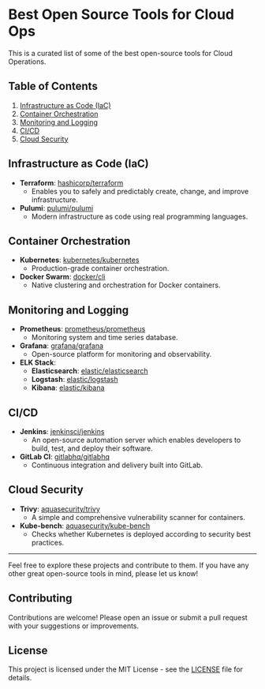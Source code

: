 # Best Open Source Tools for Cloud Ops

This is a curated list of some of the best open-source tools for Cloud Operations.

## Table of Contents

1. [Infrastructure as Code (IaC)](#infrastructure-as-code-iac)
2. [Container Orchestration](#container-orchestration)
3. [Monitoring and Logging](#monitoring-and-logging)
4. [CI/CD](#cicd)
5. [Cloud Security](#cloud-security)

## Infrastructure as Code (IaC)

- **Terraform**: [hashicorp/terraform](https://github.com/hashicorp/terraform)
  - Enables you to safely and predictably create, change, and improve infrastructure.
- **Pulumi**: [pulumi/pulumi](https://github.com/pulumi/pulumi)
  - Modern infrastructure as code using real programming languages.

## Container Orchestration

- **Kubernetes**: [kubernetes/kubernetes](https://github.com/kubernetes/kubernetes)
  - Production-grade container orchestration.
- **Docker Swarm**: [docker/cli](https://github.com/docker/cli)
  - Native clustering and orchestration for Docker containers.

## Monitoring and Logging

- **Prometheus**: [prometheus/prometheus](https://github.com/prometheus/prometheus)
  - Monitoring system and time series database.
- **Grafana**: [grafana/grafana](https://github.com/grafana/grafana)
  - Open-source platform for monitoring and observability.
- **ELK Stack**:
  - **Elasticsearch**: [elastic/elasticsearch](https://github.com/elastic/elasticsearch)
  - **Logstash**: [elastic/logstash](https://github.com/elastic/logstash)
  - **Kibana**: [elastic/kibana](https://github.com/elastic/kibana)

## CI/CD

- **Jenkins**: [jenkinsci/jenkins](https://github.com/jenkinsci/jenkins)
  - An open-source automation server which enables developers to build, test, and deploy their software.
- **GitLab CI**: [gitlabhq/gitlabhq](https://github.com/gitlabhq/gitlabhq)
  - Continuous integration and delivery built into GitLab.

## Cloud Security

- **Trivy**: [aquasecurity/trivy](https://github.com/aquasecurity/trivy)
  - A simple and comprehensive vulnerability scanner for containers.
- **Kube-bench**: [aquasecurity/kube-bench](https://github.com/aquasecurity/kube-bench)
  - Checks whether Kubernetes is deployed according to security best practices.

---

Feel free to explore these projects and contribute to them. If you have any other great open-source tools in mind, please let us know!

## Contributing

Contributions are welcome! Please open an issue or submit a pull request with your suggestions or improvements.

## License

This project is licensed under the MIT License - see the [LICENSE](LICENSE) file for details.
